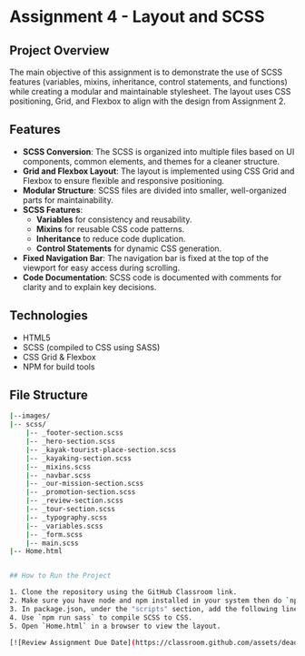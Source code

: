 # Assignment 4 - Layout and SCSS

## Project Overview

The main objective of this assignment is to demonstrate the use of SCSS features (variables, mixins, inheritance, control statements, and functions) while creating a modular and maintainable stylesheet. The layout uses CSS positioning, Grid, and Flexbox to align with the design from Assignment 2.

## Features

- **SCSS Conversion**: The SCSS is organized into multiple files based on UI components, common elements, and themes for a cleaner structure.
- **Grid and Flexbox Layout**: The layout is implemented using CSS Grid and Flexbox to ensure flexible and responsive positioning.
- **Modular Structure**: SCSS files are divided into smaller, well-organized parts for maintainability.
- **SCSS Features**:
  - **Variables** for consistency and reusability.
  - **Mixins** for reusable CSS code patterns.
  - **Inheritance** to reduce code duplication.
  - **Control Statements** for dynamic CSS generation.
- **Fixed Navigation Bar**: The navigation bar is fixed at the top of the viewport for easy access during scrolling.
- **Code Documentation**: SCSS code is documented with comments for clarity and to explain key decisions.

## Technologies

- HTML5
- SCSS (compiled to CSS using SASS)
- CSS Grid & Flexbox
- NPM for build tools

## File Structure

```bash
|--images/
|-- scss/
    |-- _footer-section.scss
    |-- _hero-section.scss
    |-- _kayak-tourist-place-section.scss
    |-- _kayaking-section.scss
    |-- _mixins.scss
    |-- _navbar.scss
    |-- _our-mission-section.scss
    |-- _promotion-section.scss
    |-- _review-section.scss
    |-- _tour-section.scss
    |-- _typography.scss
    |-- _variables.scss
    |-- _form.scss
    |-- main.scss
|-- Home.html


## How to Run the Project

1. Clone the repository using the GitHub Classroom link.
2. Make sure you have node and npm installed in your system then do `npm i --save-dev sass` to ensures the SCSS compiler (SASS) is installed as a dev dependency.
3. In package.json, under the "scripts" section, add the following line `"sass": "npx sass --watch scss/main.scss dist/main.css"`
4. Use `npm run sass` to compile SCSS to CSS.
5. Open `Home.html` in a browser to view the layout.

[![Review Assignment Due Date](https://classroom.github.com/assets/deadline-readme-button-22041afd0340ce965d47ae6ef1cefeee28c7c493a6346c4f15d667ab976d596c.svg)](https://classroom.github.com/a/hC2sRxHe)

